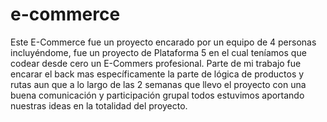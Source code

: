 # e-commerce
 Este E-Commerce fue un proyecto encarado por un equipo de 4 personas incluyéndome, fue un proyecto de Plataforma 5 en el cual teníamos que codear desde cero un E-Commers profesional. Parte de mi trabajo fue encarar el back mas específicamente la parte de lógica de productos y rutas aun que a lo largo de las 2 semanas que llevo el proyecto con una buena comunicación y participación grupal todos estuvimos aportando nuestras ideas en la totalidad del proyecto.
